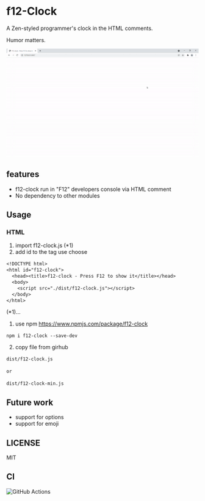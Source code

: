 # f12-Clock

A Zen-styled programmer's clock in the HTML comments.

Humor matters.

![GIF Animation](./doc/f12-clock.gif)

## features

- f12-clock run in "F12" developers console via HTML comment
- No dependency to other modules

## Usage

### HTML

1. import f12-clock.js (*1)
2. add id to the tag use choose

```
<!DOCTYPE html>
<html id="f12-clock">
  <head><title>f12-clock - Press F12 to show it</title></head>
  <body>
    <script src="./dist/f12-clock.js"></script>
  </body>
</html>

```

(*1)...

1. use npm https://www.npmjs.com/package/f12-clock

```
npm i f12-clock --save-dev 
```

2. copy file from girhub 

```
dist/f12-clock.js

or

dist/f12-clock-min.js
```




## Future work

- support for options
- support for emoji

## LICENSE

MIT

## CI

![GitHub Actions](https://github.com/hrkt/f12-clock/actions/workflows/node.js.yml/badge.svg)
